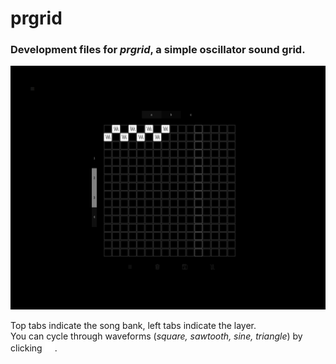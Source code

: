 # prgrid

### Development files for *prgrid*, a simple oscillator sound grid.

<img width="647" alt="prgrid screenshot" src="prgrid.png">

Top tabs indicate the song bank, left tabs indicate the layer.\
You can cycle through waveforms (*square, sawtooth, sine, triangle*) by clicking <img width="16" alt="squarewave icon" src="public/assets/icons/white/square.png">.
